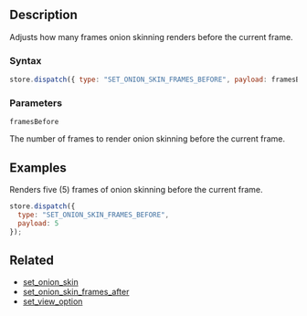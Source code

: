 ## Description

Adjusts how many frames onion skinning renders before the current frame.

### Syntax

```javascript
store.dispatch({ type: "SET_ONION_SKIN_FRAMES_BEFORE", payload: framesBefore });
```

### Parameters

`framesBefore`

The number of frames to render onion skinning before the current frame.

## Examples

Renders five (5) frames of onion skinning before the current frame.

```javascript
store.dispatch({
  type: "SET_ONION_SKIN_FRAMES_BEFORE",
  payload: 5
});
```

## Related

- [set_onion_skin](./set_onion_skin.md)
- [set_onion_skin_frames_after](./set_onion_skin_frames_after.md)
- [set_view_option](./set_view_option.md)
